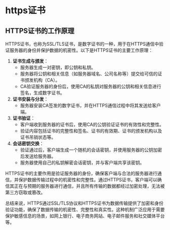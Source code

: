 # https证书

## HTTPS证书的工作原理

HTTPS证书，也称为SSL/TLS证书，是数字证书的一种，用于在HTTPS通信中验证服务器的身份并保护数据的机密性。以下是HTTPS证书的主要工作原理：

1. **证书生成与颁发**：
   * 服务器生成一对密钥，即公钥和私钥。
   * 服务器将公钥和相关信息（如服务器域名、公司名称等）提交给可信的证书颁发机构（CA）。
   * CA验证服务器的身份后，使用CA的私钥对服务器的公钥和相关信息进行签名，生成数字证书。
2. **证书安装与分发**：
   * 服务器安装CA签发的数字证书，并在HTTPS通信过程中将其发送给客户端。
3. **证书验证**：
   * 客户端收到服务器的证书后，使用CA的公钥验证证书的有效性和完整性。
   * 验证内容包括证书的完整性和签名、证书的有效期、证书的颁发机构以及证书吊销状态等。
4. **会话密钥交换**：
   * 验证通过后，客户端生成一个随机的会话密钥，并使用服务器的公钥加密后发送给服务器。
   * 服务器使用自己的私钥解密会话密钥，并与客户端共享该密钥。

HTTPS证书的主要作用是验证服务器的身份，确保客户端与合法的服务器进行通信，并保护数据传输过程中的机密性和完整性。通过HTTPS证书，客户端可以确信其正在与预期的服务器进行通信，并且所有传输的数据都经过加密处理，无法被第三方窃取或篡改。

总结来说，HTTPS通过SSL/TLS协议和HTTPS证书为数据传输提供了加密和身份验证功能，确保了数据传输的机密性、完整性和真实性。这种机制广泛应用于需要保护敏感信息的场景，如网上银行、电子商务网站、电子邮件服务和社交媒体平台等。

